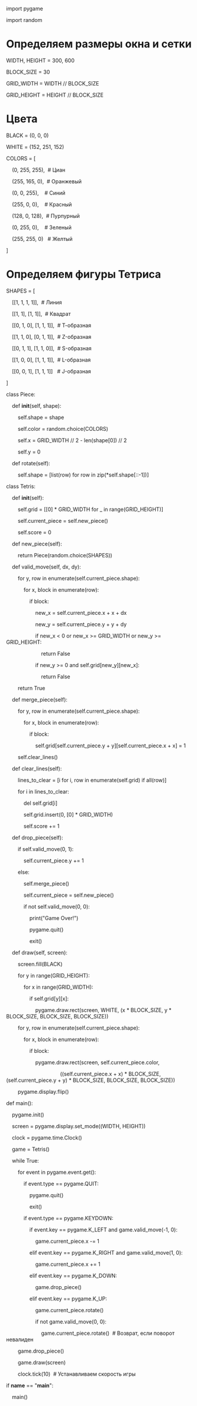 import pygame

import random

  

# Определяем размеры окна и сетки

WIDTH, HEIGHT = 300, 600

BLOCK_SIZE = 30

GRID_WIDTH = WIDTH // BLOCK_SIZE

GRID_HEIGHT = HEIGHT // BLOCK_SIZE

  

# Цвета

BLACK = (0, 0, 0)

WHITE = (152, 251, 152)

COLORS = [

    (0, 255, 255),  # Циан

    (255, 165, 0),  # Оранжевый

    (0, 0, 255),    # Синий

    (255, 0, 0),    # Красный

    (128, 0, 128),  # Пурпурный

    (0, 255, 0),    # Зеленый

    (255, 255, 0)   # Желтый

]

  

# Определяем фигуры Тетриса

SHAPES = [

    [[1, 1, 1, 1]],  # Линия

    [[1, 1], [1, 1]],  # Квадрат

    [[0, 1, 0], [1, 1, 1]],  # Т-образная

    [[1, 1, 0], [0, 1, 1]],  # Z-образная

    [[0, 1, 1], [1, 1, 0]],  # S-образная

    [[1, 0, 0], [1, 1, 1]],  # L-образная

    [[0, 0, 1], [1, 1, 1]]   # J-образная

]

  

class Piece:

    def __init__(self, shape):

        self.shape = shape

        self.color = random.choice(COLORS)

        self.x = GRID_WIDTH // 2 - len(shape[0]) // 2

        self.y = 0

  

    def rotate(self):

        self.shape = [list(row) for row in zip(*self.shape[::-1])]

  

class Tetris:

    def __init__(self):

        self.grid = [[0] * GRID_WIDTH for _ in range(GRID_HEIGHT)]

        self.current_piece = self.new_piece()

        self.score = 0

  

    def new_piece(self):

        return Piece(random.choice(SHAPES))

  

    def valid_move(self, dx, dy):

        for y, row in enumerate(self.current_piece.shape):

            for x, block in enumerate(row):

                if block:

                    new_x = self.current_piece.x + x + dx

                    new_y = self.current_piece.y + y + dy

                    if new_x < 0 or new_x >= GRID_WIDTH or new_y >= GRID_HEIGHT:

                        return False

                    if new_y >= 0 and self.grid[new_y][new_x]:

                        return False

        return True

  

    def merge_piece(self):

        for y, row in enumerate(self.current_piece.shape):

            for x, block in enumerate(row):

                if block:

                    self.grid[self.current_piece.y + y][self.current_piece.x + x] = 1

        self.clear_lines()

  

    def clear_lines(self):

        lines_to_clear = [i for i, row in enumerate(self.grid) if all(row)]

        for i in lines_to_clear:

            del self.grid[i]

            self.grid.insert(0, [0] * GRID_WIDTH)

            self.score += 1

  

    def drop_piece(self):

        if self.valid_move(0, 1):

            self.current_piece.y += 1

        else:

            self.merge_piece()

            self.current_piece = self.new_piece()

            if not self.valid_move(0, 0):

                print("Game Over!")

                pygame.quit()

                exit()

  

    def draw(self, screen):

        screen.fill(BLACK)

        for y in range(GRID_HEIGHT):

            for x in range(GRID_WIDTH):

                if self.grid[y][x]:

                    pygame.draw.rect(screen, WHITE, (x * BLOCK_SIZE, y * BLOCK_SIZE, BLOCK_SIZE, BLOCK_SIZE))

        for y, row in enumerate(self.current_piece.shape):

            for x, block in enumerate(row):

                if block:

                    pygame.draw.rect(screen, self.current_piece.color,

                                     ((self.current_piece.x + x) * BLOCK_SIZE, (self.current_piece.y + y) * BLOCK_SIZE, BLOCK_SIZE, BLOCK_SIZE))

        pygame.display.flip()

  

def main():

    pygame.init()

    screen = pygame.display.set_mode((WIDTH, HEIGHT))

    clock = pygame.time.Clock()

    game = Tetris()

  

    while True:

        for event in pygame.event.get():

            if event.type == pygame.QUIT:

                pygame.quit()

                exit()

            if event.type == pygame.KEYDOWN:

                if event.key == pygame.K_LEFT and game.valid_move(-1, 0):

                    game.current_piece.x -= 1

                elif event.key == pygame.K_RIGHT and game.valid_move(1, 0):

                    game.current_piece.x += 1

                elif event.key == pygame.K_DOWN:

                    game.drop_piece()

                elif event.key == pygame.K_UP:

                    game.current_piece.rotate()

                    if not game.valid_move(0, 0):

                        game.current_piece.rotate()  # Возврат, если поворот невалиден

  

        game.drop_piece()

        game.draw(screen)

        clock.tick(10)  # Устанавливаем скорость игры

  

if __name__ == "__main__":

    main()